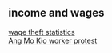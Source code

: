 ## income and wages
[wage theft statistics](https://www.home.org.sg/statements/wage-theft-and-exploitation-among-migrant-workers)<br>
[Ang Mo Kio worker protest](https://www.todayonline.com/singapore/ang-mo-kio-protest-268-2040811)
